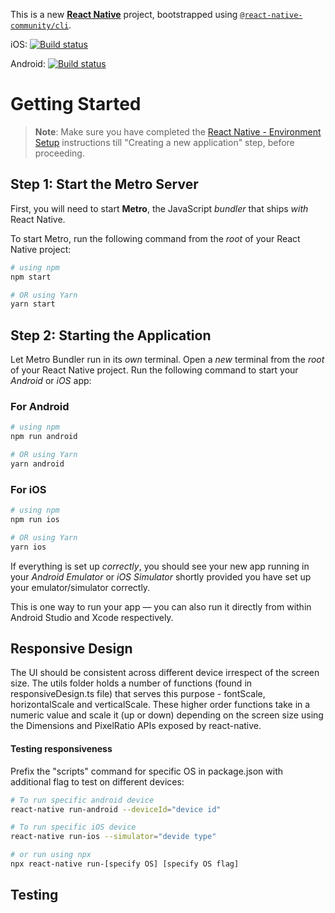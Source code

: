 This is a new [**React Native**](https://reactnative.dev) project, bootstrapped using [`@react-native-community/cli`](https://github.com/react-native-community/cli).

iOS: [![Build status](https://build.appcenter.ms/v0.1/apps/a4dd1794-c555-441a-96b3-af68881ac8f1/branches/dev/badge)](https://appcenter.ms)

Android: [![Build status](https://build.appcenter.ms/v0.1/apps/22d5a089-8208-41bc-af1a-8571e137b189/branches/dev/badge)](https://appcenter.ms)

# Getting Started

> **Note**: Make sure you have completed the [React Native - Environment Setup](https://reactnative.dev/docs/environment-setup) instructions till "Creating a new application" step, before proceeding.

## Step 1: Start the Metro Server

First, you will need to start **Metro**, the JavaScript _bundler_ that ships _with_ React Native.

To start Metro, run the following command from the _root_ of your React Native project:

```bash
# using npm
npm start

# OR using Yarn
yarn start
```

## Step 2: Starting the Application

Let Metro Bundler run in its _own_ terminal. Open a _new_ terminal from the _root_ of your React Native project. Run the following command to start your _Android_ or _iOS_ app:

### For Android

```bash
# using npm
npm run android

# OR using Yarn
yarn android
```

### For iOS

```bash
# using npm
npm run ios

# OR using Yarn
yarn ios
```

If everything is set up _correctly_, you should see your new app running in your _Android Emulator_ or _iOS Simulator_ shortly provided you have set up your emulator/simulator correctly.

This is one way to run your app — you can also run it directly from within Android Studio and Xcode respectively.

## Responsive Design

The UI should be consistent across different device irrespect of the screen size. The utils folder holds a number of functions (found in responsiveDesign.ts file) that serves this purpose - fontScale, horizontalScale and verticalScale. These higher order functions take in a numeric value and scale it (up or down) depending on the screen size using the Dimensions and PixelRatio APIs exposed by react-native.

#### Testing responsiveness

Prefix the "scripts" command for specific OS in package.json with additional flag to test on different devices:

```bash
# To run specific android device
react-native run-android --deviceId="device id"

# To run specific iOS device
react-native run-ios --simulator="devide type"

# or run using npx
npx react-native run-[specify OS] [specify OS flag]
```

## Testing
